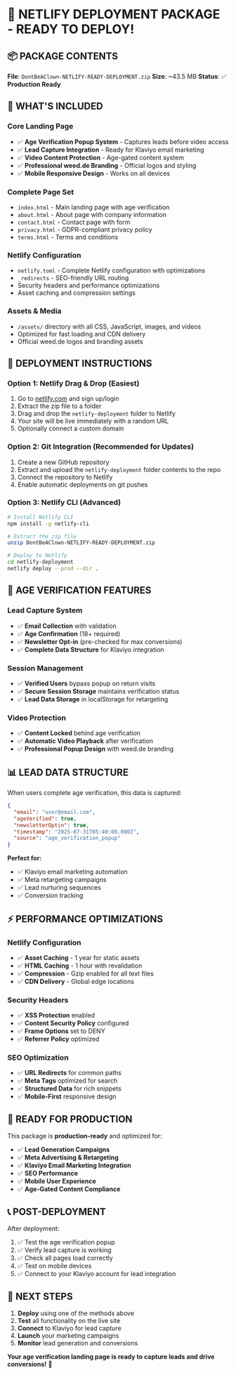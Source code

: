 # 🚀 NETLIFY DEPLOYMENT PACKAGE - READY TO DEPLOY!

## 📦 **PACKAGE CONTENTS**

**File**: `DontBeAClown-NETLIFY-READY-DEPLOYMENT.zip`
**Size**: ~43.5 MB
**Status**: ✅ **Production Ready**

## 🎯 **WHAT'S INCLUDED**

### **Core Landing Page**
- ✅ **Age Verification Popup System** - Captures leads before video access
- ✅ **Lead Capture Integration** - Ready for Klaviyo email marketing
- ✅ **Video Content Protection** - Age-gated content system
- ✅ **Professional weed.de Branding** - Official logos and styling
- ✅ **Mobile Responsive Design** - Works on all devices

### **Complete Page Set**
- `index.html` - Main landing page with age verification
- `about.html` - About page with company information
- `contact.html` - Contact page with form
- `privacy.html` - GDPR-compliant privacy policy
- `terms.html` - Terms and conditions

### **Netlify Configuration**
- `netlify.toml` - Complete Netlify configuration with optimizations
- `_redirects` - SEO-friendly URL routing
- Security headers and performance optimizations
- Asset caching and compression settings

### **Assets & Media**
- `/assets/` directory with all CSS, JavaScript, images, and videos
- Optimized for fast loading and CDN delivery
- Official weed.de logos and branding assets

## 🚀 **DEPLOYMENT INSTRUCTIONS**

### **Option 1: Netlify Drag & Drop (Easiest)**
1. Go to [netlify.com](https://netlify.com) and sign up/login
2. Extract the zip file to a folder
3. Drag and drop the `netlify-deployment` folder to Netlify
4. Your site will be live immediately with a random URL
5. Optionally connect a custom domain

### **Option 2: Git Integration (Recommended for Updates)**
1. Create a new GitHub repository
2. Extract and upload the `netlify-deployment` folder contents to the repo
3. Connect the repository to Netlify
4. Enable automatic deployments on git pushes

### **Option 3: Netlify CLI (Advanced)**
```bash
# Install Netlify CLI
npm install -g netlify-cli

# Extract the zip file
unzip DontBeAClown-NETLIFY-READY-DEPLOYMENT.zip

# Deploy to Netlify
cd netlify-deployment
netlify deploy --prod --dir .
```

## 🎯 **AGE VERIFICATION FEATURES**

### **Lead Capture System**
- ✅ **Email Collection** with validation
- ✅ **Age Confirmation** (18+ required)
- ✅ **Newsletter Opt-in** (pre-checked for max conversions)
- ✅ **Complete Data Structure** for Klaviyo integration

### **Session Management**
- ✅ **Verified Users** bypass popup on return visits
- ✅ **Secure Session Storage** maintains verification status
- ✅ **Lead Data Storage** in localStorage for retargeting

### **Video Protection**
- ✅ **Content Locked** behind age verification
- ✅ **Automatic Video Playback** after verification
- ✅ **Professional Popup Design** with weed.de branding

## 📊 **LEAD DATA STRUCTURE**

When users complete age verification, this data is captured:

```json
{
  "email": "user@email.com",
  "ageVerified": true,
  "newsletterOptin": true,
  "timestamp": "2025-07-31T05:40:00.000Z",
  "source": "age_verification_popup"
}
```

**Perfect for:**
- ✅ Klaviyo email marketing automation
- ✅ Meta retargeting campaigns
- ✅ Lead nurturing sequences
- ✅ Conversion tracking

## ⚡ **PERFORMANCE OPTIMIZATIONS**

### **Netlify Configuration**
- ✅ **Asset Caching** - 1 year for static assets
- ✅ **HTML Caching** - 1 hour with revalidation
- ✅ **Compression** - Gzip enabled for all text files
- ✅ **CDN Delivery** - Global edge locations

### **Security Headers**
- ✅ **XSS Protection** enabled
- ✅ **Content Security Policy** configured
- ✅ **Frame Options** set to DENY
- ✅ **Referrer Policy** optimized

### **SEO Optimization**
- ✅ **URL Redirects** for common paths
- ✅ **Meta Tags** optimized for search
- ✅ **Structured Data** for rich snippets
- ✅ **Mobile-First** responsive design

## 🎊 **READY FOR PRODUCTION**

This package is **production-ready** and optimized for:
- ✅ **Lead Generation Campaigns**
- ✅ **Meta Advertising & Retargeting**
- ✅ **Klaviyo Email Marketing Integration**
- ✅ **SEO Performance**
- ✅ **Mobile User Experience**
- ✅ **Age-Gated Content Compliance**

## 📞 **POST-DEPLOYMENT**

After deployment:
1. ✅ Test the age verification popup
2. ✅ Verify lead capture is working
3. ✅ Check all pages load correctly
4. ✅ Test on mobile devices
5. ✅ Connect to your Klaviyo account for lead integration

## 🎯 **NEXT STEPS**

1. **Deploy** using one of the methods above
2. **Test** all functionality on the live site
3. **Connect** to Klaviyo for lead capture
4. **Launch** your marketing campaigns
5. **Monitor** lead generation and conversions

**Your age verification landing page is ready to capture leads and drive conversions!** 🚀

